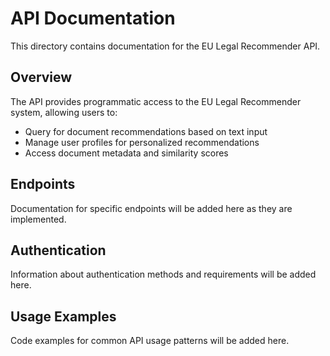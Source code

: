 # API Documentation

This directory contains documentation for the EU Legal Recommender API.

## Overview

The API provides programmatic access to the EU Legal Recommender system, allowing users to:

- Query for document recommendations based on text input
- Manage user profiles for personalized recommendations
- Access document metadata and similarity scores

## Endpoints

Documentation for specific endpoints will be added here as they are implemented.

## Authentication

Information about authentication methods and requirements will be added here.

## Usage Examples

Code examples for common API usage patterns will be added here.
